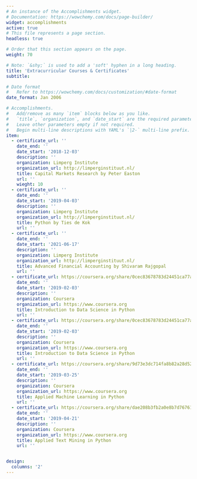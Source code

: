 ```yaml
---
# An instance of the Accomplishments widget.
# Documentation: https://wowchemy.com/docs/page-builder/
widget: accomplishments
active: true
# This file represents a page section.
headless: true

# Order that this section appears on the page.
weight: 70

# Note: `&shy;` is used to add a 'soft' hyphen in a long heading.
title: 'Extracurricular Courses & Certificates'
subtitle:

# Date format
#   Refer to https://wowchemy.com/docs/customization/#date-format
date_format: Jan 2006

# Accomplishments.
#   Add/remove as many `item` blocks below as you like.
#   `title`, `organization`, and `date_start` are the required parameters.
#   Leave other parameters empty if not required.
#   Begin multi-line descriptions with YAML's `|2-` multi-line prefix.
item:
  - certificate_url: ''
    date_end: ''
    date_start: '2018-12-03'
    description: ''
    organization: Limperg Institute
    organization_url: http://limperginstituut.nl/
    title: Capital Markets Research by Peter Easton
    url: ''
    wieght: 10
  - certificate_url: ''
    date_end: ''
    date_start: '2019-04-03'
    description: ''
    organization: Limperg Institute
    organization_url: http://limperginstituut.nl/
    title: Python by Ties de Kok
    url: ''
  - certificate_url: ''
    date_end: ''
    date_start: '2021-06-17'
    description: ''
    organization: Limperg Institute
    organization_url: http://limperginstituut.nl/
    title: Advanced Financial Accounting by Shivaram Rajgopal
    url: ''
  - certificate_url: https://coursera.org/share/0cec83678783d24451ca77ab496834ba
    date_end: ''
    date_start: '2019-02-03'
    description: ''
    organization: Coursera
    organization_url: https://www.coursera.org
    title: Introduction to Data Science in Python
    url: ''
  - certificate_url: https://coursera.org/share/0cec83678783d24451ca77ab496834ba
    date_end: ''
    date_start: '2019-02-03'
    description: ''
    organization: Coursera
    organization_url: https://www.coursera.org
    title: Introduction to Data Science in Python
    url: ''
  - certificate_url: https://coursera.org/share/9d73e3dc714fa8b82a28d521995f9af8
    date_end: ''
    date_start: '2019-03-25'
    description: ''
    organization: Coursera
    organization_url: https://www.coursera.org
    title: Applied Machine Learning in Python
    url: ''
  - certificate_url: https://coursera.org/share/dae208b3fb2a0e8b7d76761b3a9ec270
    date_end: ''
    date_start: '2019-04-21'
    description: ''
    organization: Coursera
    organization_url: https://www.coursera.org
    title: Applied Text Mining in Python
    url: ''


design:
  columns: '2'
---
```

